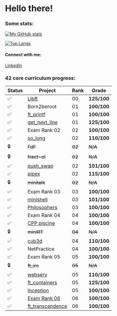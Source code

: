 # **Hello there!**

### **Some stats:**
[![My GitHub stats](https://github-readme-stats.vercel.app/api?username=kacperpucylo&theme=dark)](https://github.com/anuraghazra/github-readme-stats)

[![Top Langs](https://github-readme-stats.vercel.app/api/top-langs/?username=kacperpucylo&layout=compact&theme=dark)](https://github.com/anuraghazra/github-readme-stats)

#### **Connect with me:**
[LinkedIn](https://www.linkedin.com/in/kacper-pucylo-97b2b2230/)

### **42 core curriculum progress:**
Status | Project | Rank | Grade
------ | ------- | ---- | -----
:white_check_mark: | [Libft](https://github.com/kacperpucylo/libft) | 00 |**125/100**
:white_check_mark: | Born2beroot | 01 | **100/100**
:white_check_mark: | [ft_printf](https://github.com/kacperpucylo/ft_printf) | 01 | **100/100**
:white_check_mark: | [get_next_line](https://github.com/kacperpucylo/get_next_line) | 01 | **125/100**
:white_check_mark: | Exam Rank 02 | 02 | **100/100**
:white_check_mark: | [so_long](https://github.com/kacperpucylo/so_long) | 02 | **110/100**
:lock: | ~~FdF~~ | ~~02~~ | ~~N/A~~
:lock: | ~~fract-ol~~ | ~~02~~ | ~~N/A~~
:white_check_mark: | [push_swap](https://github.com/kacperpucylo/push_swap) | 02 | **101/100**
✅ | [pipex](https://github.com/kacperpucylo/pipex) | 02 | **115/100**
:lock: | ~~minitalk~~ | ~~02~~ | ~~N/A~~
✅ | Exam Rank 03 | 03 | **100/100**
✅ | [minishell](https://github.com/kacperpucylo/minishell) | 03 | **101/100**
✅ | [Philosophers](https://github.com/kacperpucylo/philosophers/tree/master/philo) | 03 | **100/100**
✅ | Exam Rank 04 | 04 | **100/100**
✅ | [CPP piscine](https://github.com/kacperpucylo/cpp) | 04 | **100/100**
:lock: | ~~miniRT~~ | ~~04~~ | ~~N/A~~
✅ | [cub3d](https://github.com/kacperpucylo/cub3d) | 04 | **110/100**
✅ | NetPractice | 04 | **100/100**
✅ | Exam Rank 05 | 05 | **100/100**
:lock: | ~~ft_irc~~ | ~~05~~ | ~~N/A~~
✅ | [webserv](https://github.com/kacperpucylo/webserv) | 05 | **110/100**
✅ | [ft_containers](https://github.com/kacperpucylo/ft_containers)| 05 | **125/100**
✅ | [Inception](https://github.com/kacperpucylo/inception) | 05 | **100/100**
:white_check_mark: | [Exam Rank 06](https://github.com/kacperpucylo/exam_rank_06) | 06 | **100/100**
✅ | [ft_transcendence](https://github.com/kacperpucylo/ft_transcendence) | 06 | **100/100**
